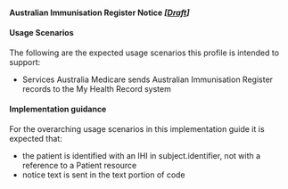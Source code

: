 #### Australian Immunisation Register Notice  *[[Draft](http://hl7.org/fhir/stu3/valueset-publication-status.html)]*

#### Usage Scenarios
The following are the expected usage scenarios this profile is intended to support:
* Services Australia Medicare sends Australian Immunisation Register records to the My Health Record system

#### Implementation guidance
For the overarching usage scenarios in this implementation guide it is expected that:
* the patient is identified with an IHI in subject.identifier, not with a reference to a Patient resource
* notice text is sent in the text portion of code
